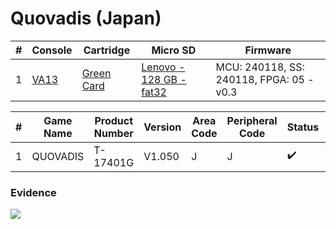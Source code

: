 # Quovadis (Japan)

| #   | Console                                             | Cartridge                                                                           | Micro SD                                                                            | Firmware                                 |
| --- | --------------------------------------------------- | ----------------------------------------------------------------------------------- | ----------------------------------------------------------------------------------- | ---------------------------------------- |
| 1   | [VA13](../../../../../Info/Consoles/VA13/README.md) | [Green Card](../../../../../Info/Cartridges/RetroGameParadiseStore/1.32F/README.md) | [Lenovo - 128 GB - fat32](../../../../../Info/SdCards/Lenovo/128GB/fat32/README.md) | MCU: 240118, SS: 240118, FPGA: 05 - v0.3 |

| #   | Game Name | Product Number | Version | Area Code | Peripheral Code | Status             | Time Played |
| --- | --------- | -------------- | ------- | --------- | --------------- | ------------------ | ----------- |
| 1   | QUOVADIS  | T-17401G       | V1.050  | J         | J               | :heavy_check_mark: | 27 minutes  |

### Evidence

[![](https://img.youtube.com/vi/31X20DIhOGs/0.jpg)](https://www.youtube.com/watch?v=31X20DIhOGs)
